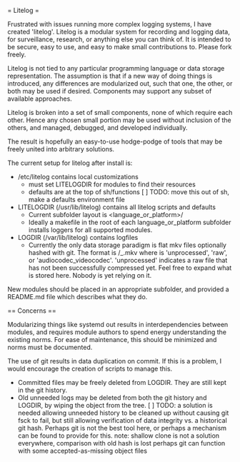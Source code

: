 = Litelog =

Frustrated with issues running more complex logging systems, I have created 'litelog'.
Litelog is a modular system for recording and logging data, for surveillance, research, or
anything else you can think of.  It is intended to be secure, easy to use, and easy to
make small contributions to.  Please fork freely.

Litelog is not tied to any particular programming language or data storage representation.
The assumption is that if a new way of doing things is introduced, any differences are
modularized out, such that one, the other, or both may be used if desired.  Components
may support any subset of available approaches.

Litelog is broken into a set of small components, none of which require each other.
Hence any chosen small portion may be used without inclusion of the others, and
managed, debugged, and developed individually.

The result is hopefully an easy-to-use hodge-podge of tools that may be freely united into
arbitrary solutions.

The current setup for litelog after install is:
- /etc/litelog contains local customizations
  - must set LITELOGDIR for modules to find their resources
  - defaults are at the top of sh/functions
    [ ] TODO: move this out of sh, make a defaults environment file
- LITELOGDIR (/usr/lib/litelog) contains all litelog scripts and defaults
  - Current subfolder layout is <language_or_platform>/<module>
  - Ideally a makefile in the root of each language_or_platform subfolder installs loggers
    for all supported modules.
- LOGDIR (/var/lib/litelog) contains logfiles
  - Currently the only data storage paradigm is flat mkv files optionally hashed with git.
    The format is <module>/<date>_<hostname>_<device>_<compression>.mkv where <compression> is
      'unprocessed', 'raw', or 'audiocodec_videocodec'.  'unprocessed' indicates a raw file that
      has not been successfully compressed yet.
    Feel free to expand what is stored here.  Nobody is yet relying on it.

New modules should be placed in an appropriate subfolder, and provided a README.md file
which describes what they do.

== Concerns ==

Modularizing things like systemd out results in interdependencies between modules, and requires
module authors to spend energy understanding the existing norms.  For ease of maintenance, this
should be minimized and norms must be documented.

The use of git results in data duplication on commit.  If this is a problem, I would
encourage the creation of scripts to manage this.
- Committed files may be freely deleted from LOGDIR.  They are still kept in the git history.
- Old unneeded logs may be deleted from both the git history and LOGDIR, by wiping the object
  from the tree.
  [ ] TODO: a solution is needed allowing unneeded history to be cleaned up without causing
            git fsck to fail, but still allowing verification of data integrity vs. a
            historical git hash.  Perhaps git is not the best tool here, or perhaps a mechanism
            can be found to provide for this.
            note: shallow clone is not a solution everywhere, comparison with old hash is lost
                  perhaps git can function with some accepted-as-missing object files
